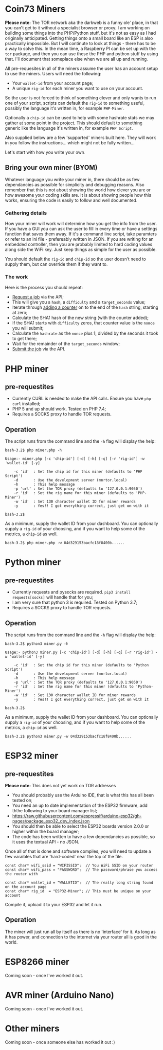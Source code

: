 # Coin73 Miners

__Please note:__ The TOR network aka the darkweb is a funny ole' place, in that you can't get to it without a specialist browser or proxy. I am working on building some things into the PHP/Python stuff, but it's not as easy as I had originally anticipated. Getting things onto a small board like an ESP is also practically impossible. But I will continute to look at things - there has to be a way to solve this. In the mean time, a Raspberry PI can be set up with the `tor` package, and then you can use these the PHP and python stuff by using that. I'll document that someplace else when we are all up and running.

All pre-requesites in all of the miners assume the user has an account setup to use the miners. Users will need the following:

 * Your `wallet-id` from your account page;
 * A unique `rig-id` for each miner you want to use on your account.

So the user is not forced to think of something clever and only wants to run one of your script, scripts can default the `rig-id` to something useful, possibly the language it's written in, for example `PHP-Miner`.

Optionally  a `chip-id` can be used to help with some hashrate stats we may gather at some point in the project. This should default to something generic like the language it's written in, for example `PHP Script`. 

Also supplied below are a few 'supported' miners built here. They will work in you follow the instructions... which might not be fully written...

Let's start with how you write your own.

## Bring your own miner (BYOM)

Whatever language you write your miner in, there should be as few dependancies as possible for simplicity and debugging reasons. Also remember that this is not about showing the world how clever you are or how awesome your coding skills are. It is about showing people how this works, ensuring the code is easily to follow and well documented.

### Gathering details

How your miner will work will determine how you get the info from the user. If you have a GUI you can ask the user to fill in every time or have a settings function that saves them away. If it's a command line script, take paramters or refer to an ini file - prefereably written in JSON. If you are writing for an embedded controller, then you are probably limited to hard coding values along side the WiFi key. Just keep things as simple for the user as possible. 

You should default the `rig-id` and `chip-id` so the user doesn't need to supply them, but can override them if they want to.

### The work

Here is the process you should repeat:

 * [Request a job](https://coin73.appspot.com/wiki/api/job/request) via the API;
 * This will give you a `hash`, a `difficulty` and a `target_seconds` value;
 * Iterate through [adding a counter](https://coin73.appspot.com/wiki/mining/work) on to the end of the `hash` string, starting at zero;
 * Calculate the SHA1 hash of the new string (with the counter added);
 * If the SHA1 starts with `difficulty` zeros, that counter value is the `nonce` you will submit;
 * Calculate the `hashrate` as the `nonce` plus 1, divided by the seconds it took to get there;
 * Wait for the remainder of the `target_seconds` window;
 * [Submit the job](https://coin73.appspot.com/wiki/api/job/submit) via the API.

# PHP miner

## pre-requestites

 * Currently CURL is needed to make the API calls. Ensure you have `php-curl` installed;
 * PHP 5 and up should work. Tested on PHP 7.4;
 * Requires a SOCKS proxy to handle TOR requests.

## Operation

The script runs from the command line and the `-h` flag will display the help:

```language-console
bash-3.2$ php miner.php -h

Usage:- miner.php [-c 'chip-id'] [-d] [-h] [-q] [-r 'rig-id'] -w 'wallet-id' [-y]

    -c 'id'  : Set the chip id for this miner (defaults to 'PHP Script')
    -d       : Use the development server (mnrtor.local)
    -h       : This help message
    -p 'url' : Set the TOR proxy (defaults to '127.0.0.1:9050')
    -r 'id'  : Set the rig name for this miner (defaults to 'PHP-Miner')
    -w 'id'  : Set 130 character wallet ID for miner rewards
    -y       : Yes!! I got everything correct, just get on with it

bash-3.2$ 
```

As a minimum, supply the wallet ID from your dashboard. You can optionally supply a `rig-id` of your choosing, and if you want to help some of the metrics, a `chip-id` as well.

```language-console
bash-3.2$ php miner.php -w 04d329153bacfc18f8400b......
```

# Python miner

## pre-requestites

 * Currently requests and pysocks are required. `pip3 install requests[socks]` will handle that for you;
 * I am very sure that python 3 is required. Tested on Python 3.7;
 * Requires a SOCKS proxy to handle TOR requests.

## Operation

The script runs from the command line and the `-h` flag will display the help:

```language-console
bash-3.2$ python3 miner.py -h

Usage:- python3 miner.py [-c 'chip-id'] [-d] [-h] [-q] [-r 'rig-id'] -w 'wallet-id' [-y]

    -c 'id'  : Set the chip id for this miner (defaults to 'Python Script')
    -d       : Use the development server (mnrtor.local)
    -h       : This help message
    -p 'url' : Set the TOR proxy (defaults to '127.0.0.1:9050')
    -r 'id'  : Set the rig name for this miner (defaults to 'Python-Miner')
    -w 'id'  : Set 130 character wallet ID for miner rewards
    -y       : Yes!! I got everything correct, just get on with it

bash-3.2$ 
```

As a minimum, supply the wallet ID from your dashboard. You can optionally supply a `rig-id` of your choosing, and if you want to help some of the metrics, a `chip-id` as well.

```language-console
bash-3.2$ python3 miner.py -w 04d329153bacfc18f8400b......
```

# ESP32 miner

## pre-requestites

__Please note:__ This does not yet work on TOR addresses

 * You should probably use the Arduino IDE, that is what this has all been tested on;
 * You need an up to date implementation of the ESP32 firmware, add ththe following to your board manager list;
 * https://raw.githubusercontent.com/espressif/arduino-esp32/gh-pages/package_esp32_dev_index.json
 * You should then be able to select the ESP32 boards version 2.0.0 or higher within the board manager;
 * The code has been written to have a few dependancies as possible, so it uses the textual API - no JSON.

Once all of that is done and software compiles, you will need to update a few varaibles that are 'hard-coded' near the top of the file.

```language-c
const char* wifi_ssid = "WIFISSID";  // You WiFi SSID on your router
const char* wifi_pass = "PASSWORD";  // The password/phrase you access the router with

const char* wallet_id = "WALLETID";  // The really long string found on the account page
const char* rig_id  = "ESP32-Miner"; // This must be unique on your account
```

Compile it, upload it to your ESP32 and let it run.

## Operation

The miner will just run all by itself as there is no 'interface' for it. As long as it has power, and connection to the internet via your router all is good in the world.

# ESP8266 miner

Coming soon - once I've worked it out.

# AVR miner (Arduino Nano)

Coming soon - once I've worked it out.

# Other miners

Coming soon - once someone else has worked it out :)
